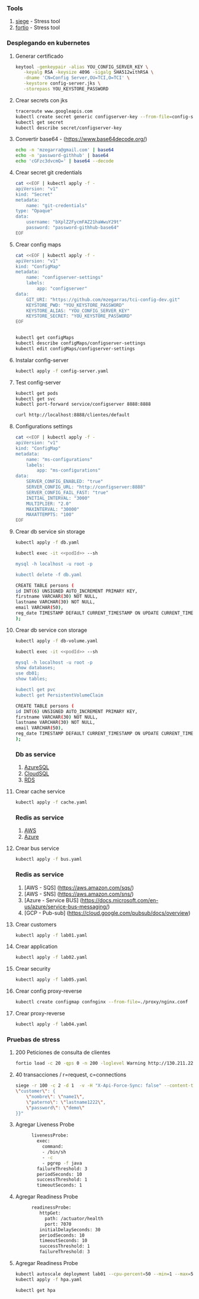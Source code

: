 ### Tools
1. [siege](https://github.com/JoeDog/siege) - Stress tool
1. [fortio](https://github.com/fortio/fortio) - Stress tool


### Desplegando en kubernetes

1. Generar certificado

    ```bash
    keytool -genkeypair -alias YOU_CONFIG_SERVER_KEY \
       -keyalg RSA -keysize 4096 -sigalg SHA512withRSA \
       -dname 'CN=Config Server,OU=TCI,O=TCI' \
       -keystore config-server.jks \
       -storepass YOU_KEYSTORE_PASSWORD
    ```

1. Crear secrets con jks

    ```bash
    traceroute www.googleapis.com
    kubectl create secret generic configserver-key --from-file=config-server.jks
    kubectl get secret
    kubectl describe secret/configserver-key
    ```

1. Convertir base64 - (https://www.base64decode.org/)

    ```bash
    echo -n 'mzegarra@gmail.com' | base64
    echo -n 'password-githhub' | base64
    echo 'cGFzc3dvcmQ=' | base64 --decode
    ```

1. Crear secret git credentials
    ```bash
    cat <<EOF | kubectl apply -f -
    apiVersion: "v1"
    kind: "Secret"
    metadata:
        name: "git-credentials"
    type: "Opaque"
    data:
        username: "bXplZ2FycmFAZ21haWwuY29t"
        password: "password-githhub-base64"
    EOF
    ```


1. Crear config maps
    ```bash
    cat <<EOF | kubectl apply -f -
    apiVersion: "v1"
    kind: "ConfigMap"
    metadata:
        name: "configserver-settings"
        labels:
            app: "configserver"
    data:
        GIT_URI: "https://github.com/mzegarras/tci-config-dev.git"
        KEYSTORE_PWD: "YOU_KEYSTORE_PASSWORD"
        KEYSTORE_ALIAS: "YOU_CONFIG_SERVER_KEY"
        KEYSTORE_SECRET: "YOU_KEYSTORE_PASSWORD"    
    EOF
    ```

    ```bash
    
    kubectl get configMaps
    kubectl describe configMaps/configserver-settings
    kubectl edit configMaps/configserver-settings
    ```


1. Instalar config-server
    ```bash
    kubectl apply -f config-server.yaml
    ```

1. Test config-server
    ```bash
    kubectl get pods
    kubectl get svc
    kubectl port-forward service/configserver 8888:8888

    curl http://localhost:8888/clientes/default
    ```

1. Configurations settings
    ```bash
    cat <<EOF | kubectl apply -f -
    apiVersion: "v1"
    kind: "ConfigMap"
    metadata:
        name: "ms-configurations"
        labels:
            app: "ms-configurations"
    data:
        SERVER_CONFIG_ENABLED: "true"
        SERVER_CONFIG_URL: "http://configserver:8888"
        SERVER_CONFIG_FAIL_FAST: "true"
        INITIAL_INTERVAL: "3000"
        MULTIPLIER: "2.0"
        MAXINTERVAL: "30000"
        MAXATTEMPTS: "100"   
    EOF
    ```

1. Crear db service sin storage
    ```bash
    kubectl apply -f db.yaml

    kubectl exec -it <<podId>> --sh

    mysql -h localhost -u root -p

    kubectl delete -f db.yaml

    ```

    ```bash
    CREATE TABLE persons (
    id INT(6) UNSIGNED AUTO_INCREMENT PRIMARY KEY,
    firstname VARCHAR(30) NOT NULL,
    lastname VARCHAR(30) NOT NULL,
    email VARCHAR(50),
    reg_date TIMESTAMP DEFAULT CURRENT_TIMESTAMP ON UPDATE CURRENT_TIMESTAMP
    );
    ```

1. Crear db service con storage
    ```bash
    kubectl apply -f db-volume.yaml

    kubectl exec -it <<podId>> --sh

    mysql -h localhost -u root -p
    show databases;
    use db01;
    show tables;

    kubectl get pvc
    kubectl get PersistentVolumeClaim
    ```

    ```bash
    CREATE TABLE persons (
    id INT(6) UNSIGNED AUTO_INCREMENT PRIMARY KEY,
    firstname VARCHAR(30) NOT NULL,
    lastname VARCHAR(30) NOT NULL,
    email VARCHAR(50),
    reg_date TIMESTAMP DEFAULT CURRENT_TIMESTAMP ON UPDATE CURRENT_TIMESTAMP
    );
    ```    


    ### Db as service
    1. [AzureSQL](https://azure.microsoft.com/es-es/services/sql-database/)
    1. [CloudSQL](https://cloud.google.com/sql/docs/mysql?hl=es-419)
    1. [RDS](https://aws.amazon.com/rds/)
    

1. Crear cache service
    ```bash
    kubectl apply -f cache.yaml
    ```

    ### Redis as service
    1. [AWS](https://aws.amazon.com/es/redis/)
    1. [Azure](https://azure.microsoft.com/en-us/services/cache/)
    

1. Crear bus service
    ```bash
    kubectl apply -f bus.yaml
    ```

    ### Redis as service
    1. [AWS - SQS] (https://aws.amazon.com/sqs/)
    1. [AWS - SNS] (https://aws.amazon.com/sns/)
    1. [Azure - Service  BUS] (https://docs.microsoft.com/en-us/azure/service-bus-messaging/)
    1. [GCP - Pub-sub] (https://cloud.google.com/pubsub/docs/overview)
    

1. Crear customers
    ```bash
    kubectl apply -f lab01.yaml
    ```

1. Crear application
    ```bash
    kubectl apply -f lab02.yaml
    ```

1. Crear security
    ```bash
    kubectl apply -f lab05.yaml
    ```

1. Crear config proxy-reverse
    ```bash
    kubectl create configmap confnginx --from-file=./proxy/nginx.conf
    ```

1. Crear proxy-reverse
    ```bash
    kubectl apply -f lab04.yaml
    ```

### Pruebas de stress

1. 200 Peticiones de consulta de clientes
    ```bash
    fortio load -c 20 -qps 0 -n 200 -loglevel Warning http://130.211.221.110:8080/customers
     ```

1. 40 transacciones / r=request, c=connections
    ```bash
    siege -r 100 -c 2 -d 1  -v -H "X-Api-Force-Sync: false" --content-type 'application/json' "http://130.211.221.110:8080/customers POST {
    \"customer\": {
        \"nombre\": \"name1\",
        \"paterno\": \"lastname1222\",
        \"password\": \"demo\"
    }}"
    ```

1. Agregar Liveness Probe
    ```bash
          livenessProbe:
            exec:
              command:
              - /bin/sh
              - -c
              - pgrep -f java
            failureThreshold: 3
            periodSeconds: 10
            successThreshold: 1
            timeoutSeconds: 1
     ```


1. Agregar Readiness Probe
    ```bash
          readinessProbe:
             httpGet:
               path: /actuator/health
               port: 7070
             initialDelaySeconds: 30
             periodSeconds: 10
             timeoutSeconds: 10
             successThreshold: 1
             failureThreshold: 3
     ```     

1. Agregar Readiness Probe
    ```bash
    kubectl autoscale deployment lab01 --cpu-percent=50 --min=1 --max=5
    kubectl apply -f hpa.yaml

    kubectl get hpa
    
     ```     